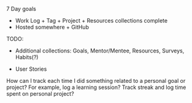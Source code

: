 7 Day goals

- Work Log + Tag + Project + Resources collections complete
- Hosted somewhere + GitHub

TODO:

- Additional collections: Goals, Mentor/Mentee, Resources, Surveys, Habits(?)

- User Stories

How can I track each time I did something related to a personal goal or project? For example, log a learning session? Track streak and log time spent on personal project?
